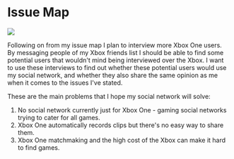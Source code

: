# Issue Map #

![](http://i.gyazo.com/0de55b2122ed4c441f1bca360508febb.png)

Following on from my issue map I plan to interview more Xbox One users. By messaging people of my Xbox friends list I should be able to find some potential users that wouldn't mind being interviewed over the Xbox. I want to use these interviews to find out whether these potential users would use my social network, and whether they also share the same opinion as me when it comes to the issues I've stated.

These are the main problems that I hope my social network will solve:

1. No social network currently just for Xbox One - gaming social networks trying to cater for all games.
2. Xbox One automatically records clips but there's no easy way to share them.
3. Xbox One matchmaking and the high cost of the Xbox can make it hard to find games.